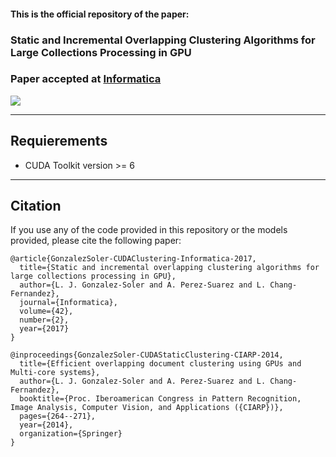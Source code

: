 #### This is the official repository of the paper:
### Static and Incremental Overlapping Clustering Algorithms for Large Collections Processing in GPU
### Paper accepted at [Informatica ](https://www.informatica.si/index.php/informatica)

<img src="utils/workflow.png"> 

<hr/>

## Requierements ##
- CUDA Toolkit version >= 6

<hr/>

## Citation ##
If you use any of the code provided in this repository or the models provided, please cite the following paper:
```
@article{GonzalezSoler-CUDAClustering-Informatica-2017,
  title={Static and incremental overlapping clustering algorithms for large collections processing in GPU},
  author={L. J. Gonzalez-Soler and A. Perez-Suarez and L. Chang-Fernandez},
  journal={Informatica},
  volume={42},
  number={2},
  year={2017}
}

@inproceedings{GonzalezSoler-CUDAStaticClustering-CIARP-2014,
  title={Efficient overlapping document clustering using GPUs and Multi-core systems},
  author={L. J. Gonzalez-Soler and A. Perez-Suarez and L. Chang-Fernandez},
  booktitle={Proc. Iberoamerican Congress in Pattern Recognition, Image Analysis, Computer Vision, and Applications ({CIARP})},
  pages={264--271},
  year={2014},
  organization={Springer}
}
```

